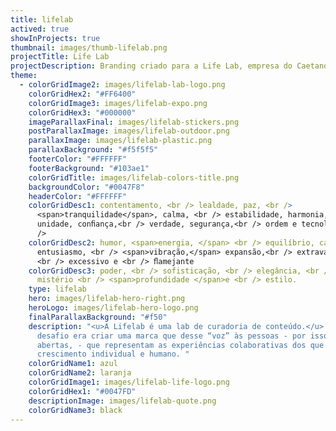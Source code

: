 ```yaml
---
title: lifelab
actived: true
showInProjects: true
thumbnail: images/thumb-lifelab.png
projectTitle: Life Lab
projectDescription: Branding criado para a Life Lab, empresa do Caetano Tona, organizador do TEDx e criador de conteúdo. A marca foi desenvolvida com o intuito de dar voz às pessoas. É uma empresa de desenvolvimento humano.
theme:
  - colorGridImage2: images/lifelab-lab-logo.png
    colorGridHex2: "#FF6400"
    colorGridImage3: images/lifelab-expo.png
    colorGridHex3: "#000000"
    imageParallaxFinal: images/lifelab-stickers.png
    postParallaxImage: images/lifelab-outdoor.png
    parallaxImage: images/lifelab-plastic.png
    parallaxBackground: "#f5f5f5"
    footerColor: "#FFFFFF"
    footerBackground: "#103ae1"
    colorGridTitle: images/lifelab-colors-title.png
    backgroundColor: "#0047F8"
    headerColor: "#FFFFFF"
    colorGridDesc1: contentamento, <br /> lealdade, paz, <br />
      <span>tranquilidade</span>, calma, <br /> estabilidade, harmonia,<br />
      unidade, conﬁança,<br /> verdade, segurança,<br /> ordem e tecnologia. <br
      />
    colorGridDesc2: humor, <span>energia, </span> <br /> equilíbrio, calor, <br />
      entusiasmo, <br /> <span>vibração,</span> expansão,<br /> extravagância,
      <br /> excessivo e <br /> ﬂamejante
    colorGridDesc3: poder, <br /> sofisticação, <br /> elegância, <br /> riqueza,
      mistério <br /> <span>profundidade </span>e <br /> estilo.
    type: lifelab
    hero: images/lifelab-hero-right.png
    heroLogo: images/lifelab-hero-logo.png
    finalParallaxBackground: "#f50"
    description: "<u>A Lifelab é uma lab de curadoria de conteúdo.</u> <br/> O
      desafio era criar uma marca que desse “voz” às pessoas - por isso as aspas
      abertas, - que representam as experiências colaborativas dos que buscam
      crescimento individual e humano. "
    colorGridName1: azul
    colorGridName2: laranja
    colorGridImage1: images/lifelab-life-logo.png
    colorGridHex1: "#0047FD"
    descriptionImage: images/lifelab-quote.png
    colorGridName3: black
---
```

